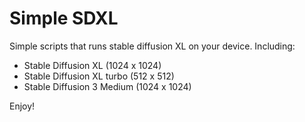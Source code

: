 # Simple SDXL

Simple scripts that runs stable diffusion XL on your device. Including:
 - Stable Diffusion XL (1024 x 1024)
 - Stable Diffusion XL turbo (512 x 512)
 - Stable Diffusion 3 Medium (1024 x 1024)

Enjoy!